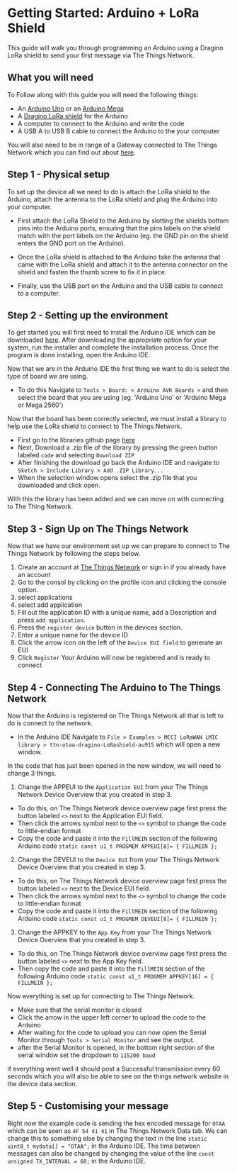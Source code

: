 # Getting Started: Arduino + LoRa Shield
This guide will walk you through programming an Arduino using a Dragino LoRa shield to send your first message via The Things Network.
## What you will need
To Follow along with this guide you will need the following things:
- An [Arduino Uno](https://www.jaycar.com.au/duinotech-uno-r3-development-board/p/XC4410) or an [Arduino Mega](https://www.jaycar.com.au/duinotech-mega-2560-r3-board-for-arduino/p/XC4420)
- A [Dragino LoRa shield](https://www.jaycar.com.au/arduino-compatible-long-range-lora-shield/p/XC4392) for the Arduino
- A computer to connect to the Arduino and write the code
- A USB A to USB B cable to connect the Arduino to the your computer


You will also need to be in range of a Gateway connected to The Things Network which you can find out about [here](https://www.thethingsnetwork.org/community).


## Step 1 - Physical setup
To set up the device all we need to do is attach the LoRa shield to the Arduino, attach the antenna to the LoRa shield and plug the Arduino into your computer.

- First attach the LoRa Shield to the Arduino by slotting the shields bottom pins into the Arduino ports, ensuring that the pins labels on the shield match with the port labels on the Arduino (eg. the GND pin on the shield enters the GND port on the Arduino).

- Once the LoRa shield is attached to the Arduino take the antenna that came with the LoRa shield and attach it to the antenna connector on the shield and fasten the thumb screw to fix it in place.

- Finally, use the USB port on the Arduino and the USB cable to connect to a computer.

## Step 2 - Setting up the environment

To get started you will first need to install the Arduino IDE which can be downloaded [here](https://www.arduino.cc/en/software).
After downloading the appropriate option for your system, run the installer and complete the installation process.
Once the program is done installing, open the Arduino IDE.

Now that we are in the Arduino IDE the first thing we want to do is select the type of board we are using.
- To do this Navigate to `Tools > Board: > Arduino AVR Boards >` and then select the board that you are using (eg. 'Arduino Uno' or 'Arduino Mega or Mega 2560')

Now that the board has been correctly selected, we must install a library to help use the LoRa shield to connect to The Things Network.

- First go to the libraries github page [here](https://github.com/thomaslaurenson/arduino-lmic)
- Next, Download a .zip file of the library by pressing the green button labeled `code` and selecting `Download ZIP`
- After finishing the download go back the Arduino IDE and navigate to `Sketch > Include Library > Add .ZIP Library...`
- When the selection window opens select the .zip file that you downloaded and click open.

With this the library has been added and we can move on with connecting to The Thing Network.

## Step 3 - Sign Up on The Things Network
Now that we have our environment set up we can prepare to connect to The Things Network by following the steps below.

1. Create an account at [The Things Network](https://account.thethingsnetwork.org/register) or sign in if you already have an account
2. Go to the consol by clicking on the profile icon and clicking the console option.
3. select applications
4. select add application
5. Fill out the application ID with a unique name, add a Description and press `add application`.
6. Press the `register device` button in the devices section.
7. Enter a unique name for the device ID
8. Click the arrow icon on the left of the `Device EUI field` to generate an EUI
9. Click `Register`
Your Arduino will now be registered and is ready to connect


## Step 4 - Connecting The Arduino to The Things Network
Now that the Arduino is registered on The Things Network all that is left to do is connect to the network.
- In the Arduino IDE Navigate to `File > Examples > MCCI LoRaWAN LMIC library > ttn-otaa-dragino-LoRashield-au915` which will open a new window.

In the code that has just been opened in the new window, we will need to change 3 things.

1. Change the APPEUI to the `Application EUI` from your The Things Network Device Overview that you created in step 3.
- To do this, on The Things Network device overview page first press the button labeled `<>` next to the Application EUI field.
- Then click the arrows symbol next to the `<>` symbol to change the code to little-endian format
- Copy the code and paste it into the `FillMEIN` section of the following Arduino code
`static const u1_t PROGMEM APPEUI[8]= { FILLMEIN };`

2. Change the DEVEUI to the `Device EUI` from your The Things Network Device Overview that you created in step 3.
- To do this, on The Things Network device overview page first press the button labeled `<>` next to the Device EUI field.
- Then click the arrows symbol next to the `<>` symbol to change the code to little-endian format
- Copy the code and paste it into the `FillMEIN` section of the following Arduino code
`static const u1_t PROGMEM DEVEUI[8]= { FILLMEIN };`

3. Change the APPKEY to the `App Key` from your The Things Network Device Overview that you created in step 3.
- To do this, on The Things Network device overview page first press the button labeled `<>` next to the App Key field.
- Then copy the code and paste it into the `FillMEIN` section of the following Arduino code
`static const u1_t PROGMEM APPKEY[16] = { FILLMEIN };`

Now everything is set up for connecting to The Things Network.
- Make sure that the serial monitor is closed
- Click the arrow in the upper left corner to upload the code to the Arduino
- After waiting for the code to upload you can now open the Serial Monitor through `Tools > Serial Monitor` and see the output.
- after the Serial Monitor is opened, in the bottom right section of the serial window set the dropdown to `115200 baud`

if everything went well it should post a Successful transmission every 60 seconds which you will also be able to see on the things network website in the device data section.  


## Step 5 - Customising your message
Right now the example code is sending the hex encoded message for `OTAA` which can be seen as `4F 54 41 41` in The Things Network Data tab.
We can change this to something else by changing the text in the line `static uint8_t mydata[] = "OTAA";` in the Arduino IDE.
The time between messages can also be changed by changing the value of the line `const unsigned TX_INTERVAL = 60;` in the Arduino IDE.
